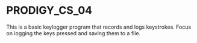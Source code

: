 # PRODIGY_CS_04
This is a basic keylogger program that records and logs keystrokes. Focus on logging the keys pressed and saving them to a file.
